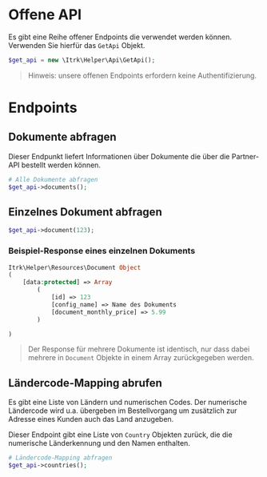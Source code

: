 # Offene API

Es gibt eine Reihe offener Endpoints die verwendet werden können. Verwenden Sie hierfür das
`GetApi` Objekt.

```php
$get_api = new \Itrk\Helper\Api\GetApi();
```

> Hinweis: unsere offenen Endpoints erfordern keine Authentifizierung.

# Endpoints

## Dokumente abfragen

Dieser Endpunkt liefert Informationen über Dokumente die über die Partner-API bestellt werden können.

````php
# Alle Dokumente abfragen
$get_api->documents();
````

## Einzelnes Dokument abfragen

````php
$get_api->document(123);
````

### Beispiel-Response eines einzelnen Dokuments

```php
Itrk\Helper\Resources\Document Object
(
    [data:protected] => Array
        (
            [id] => 123
            [config_name] => Name des Dokuments
            [document_monthly_price] => 5.99
        )

)
```

> Der Response für mehrere Dokumente ist identisch, nur dass dabei mehrere in `Document` Objekte in einem Array
> zurückgegeben werden.

## Ländercode-Mapping abrufen

Es gibt eine Liste von Ländern und numerischen Codes. Der numerische Ländercode wird u.a. übergeben
im Bestellvorgang um zusätzlich zur Adresse eines Kunden auch das Land anzugeben.

Dieser Endpoint gibt eine Liste von `Country` Objekten zurück, die die numerische Länderkennung und den Namen enthalten.

````php
# Ländercode-Mapping abfragen
$get_api->countries();
````

